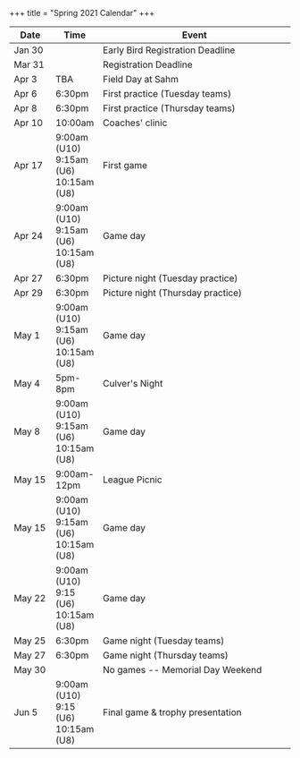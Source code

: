 +++
title = "Spring 2021 Calendar"
+++

<table class="table">
  <thead>
    <tr>
      <th width="15%">Date</th>
      <th width="15%">Time</th>
      <th width="70%">Event</th>
    </tr>
  </thead>
  <tbody>
    <tr>
      <td>Jan 30</td>
      <td></td>
      <td>Early Bird Registration Deadline</td>
    </tr>
    <tr>
      <td>Mar 31</td>
      <td></td>
      <td>Registration Deadline</td>
    </tr>
    <tr>
      <td>Apr 3</td>
      <td>TBA</td>
      <td>Field Day at Sahm</td>
    </tr>
    <tr>
      <td>Apr 6</td>
      <td>6:30pm</td>
      <td>First practice (Tuesday teams)</td>
    </tr>
    <tr>
      <td>Apr 8</td>
      <td>6:30pm</td>
      <td>First practice (Thursday teams)</td>
    </tr>
    <tr>
      <td>Apr 10</td>
      <td>10:00am</td>
      <td>Coaches' clinic</td>
    </tr>
    <tr>
      <td>Apr 17</td>
      <td>
        9:00am (U10)<br />
        9:15am (U6)<br />
        10:15am (U8)<br />
      </td>
      <td>First game</td>
    </tr>
    <tr>
      <td>Apr 24</td>
      <td>
        9:00am (U10)<br />
        9:15am (U6)<br />
        10:15am (U8)<br />
      </td>
      <td>Game day</td>
    </tr>
    <tr>
      <td>Apr 27</td>
      <td>
        6:30pm
      </td>
      <td>Picture night (Tuesday practice)</td>
    </tr>
    <tr>
      <td>Apr 29</td>
      <td>
        6:30pm
      </td>
      <td>Picture night (Thursday practice)</td>
    </tr>
    <tr>
      <td>May 1</td>
      <td>
        9:00am (U10)<br />
        9:15am (U6)<br />
        10:15am (U8)<br />
      </td>
      <td>Game day</td>
    </tr>
    <tr>
      <td>May 4</td>
      <td>5pm-8pm</td>
	  <td>Culver's Night</td>
    </tr>
    <tr>
      <td>May 8</td>
      <td>
        9:00am (U10)<br />
        9:15am (U6)<br />
        10:15am (U8)<br />
      </td>
      <td>Game day</td>
    </tr>
    <tr>
      <td>May 15</td>
      <td>9:00am-12pm</td>
      <td>League Picnic</td>
    </tr>
    <tr>
      <td>May 15</td>
      <td>
        9:00am (U10)<br />
        9:15am (U6)<br />
        10:15am (U8)<br />
      </td>
      <td>Game day</td>
    </tr>
    <tr>
      <td>May 22</td>
      <td>
        9:00am (U10)<br />
        9:15 (U6)<br />
        10:15am (U8)<br />
      </td>
      <td>Game day</td>
    </tr>
    <tr>
      <td>May 25</td>
      <td>6:30pm</td>
      <td>Game night (Tuesday teams)</td>
    </tr>
    <tr>
      <td>May 27</td>
      <td>6:30pm</td>
      <td>Game night (Thursday teams)</td>
    </tr>
    <tr>
      <td>May 30</td>
      <td></td>
      <td>No games -- Memorial Day Weekend</td>
    </tr>
    <tr>
      <td>Jun 5</td>
      <td>
        9:00am (U10)<br />
        9:15 (U6)<br />
        10:15am (U8)<br />
      </td>
      <td>Final game &amp; trophy presentation</td>
    </tr>
  </tbody>
</table>
